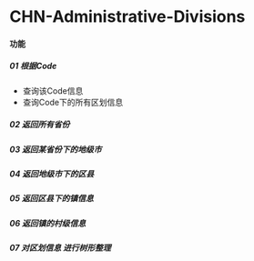 # CHN-Administrative-Divisions





#### 功能
##### 01 根据Code
- 查询该Code信息
- 查询Code下的所有区划信息
##### 02 返回所有省份
##### 03 返回某省份下的地级市
##### 04 返回地级市下的区县
##### 05 返回区县下的镇信息
##### 06 返回镇的村级信息

##### 07 对区划信息 进行树形整理




